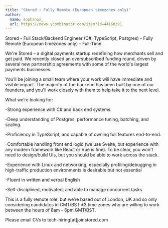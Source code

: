 ```yaml
---
title: "Stored : Fully Remote (European timezones only)"
author:
  name: sophanox_
  url: https://news.ycombinator.com/item?id=44160391
---
```

Stored - Full Stack&#x2F;Backend Engineer (C#, TypeScript, Postgres) - Fully Remote (European timezones only) - Full-Time

We&#x27;re Stored – a digital payments startup redefining how merchants sell and get paid. We recently closed an oversubscribed funding round, driven by several new partnership agreements with some of the world&#x27;s largest payments businesses.

You’ll be joining a small team where your work will have immediate and visible impact. The majority of the backend has been built by one of our founders, and you&#x27;ll work closely with them to help take it to the next level.

What we’re looking for:

-Strong experience with C# and back end systems.

-Deep understanding of Postgres, performance tuning, batching, and scaling.

-Proficiency in TypeScript, and capable of owning full features end-to-end.

-Comfortable handling front end logic (we use Svelte, but experience with any modern framework like React or Vue is fine). To be clear, you won&#x27;t need to design&#x2F;build UIs, but you should be able to work across the stack.

-Experience with Linux and networking, especially profiling&#x2F;debugging in high-traffic production environments is desirable but not essential

-Fluent in written and verbal English

-Self-disciplined, motivated, and able to manage concurrent tasks

This is a fully remote role, but we’re based out of London, UK and so only considering candidates in GMT&#x2F;BST ±3 time zones who are willing to work between the hours of 8am - 6pm GMT&#x2F;BST.

Please email CVs to tech-hiring[at]joinstored.com
<JobApplication />

